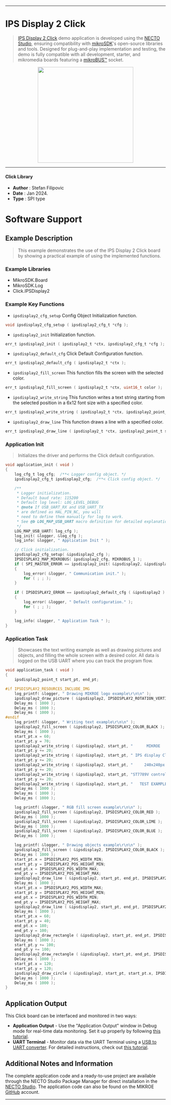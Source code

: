 
---
# IPS Display 2 Click

> [IPS Display 2 Click](https://www.mikroe.com/?pid_product=MIKROE-6078) demo application is developed using
the [NECTO Studio](https://www.mikroe.com/necto), ensuring compatibility with [mikroSDK](https://www.mikroe.com/mikrosdk)'s
open-source libraries and tools. Designed for plug-and-play implementation and testing, the demo is fully compatible with
all development, starter, and mikromedia boards featuring a [mikroBUS&trade;](https://www.mikroe.com/mikrobus) socket.

<p align="center">
  <img src="https://www.mikroe.com/?pid_product=MIKROE-6078&image=1" height=300px>
</p>

---

#### Click Library

- **Author**        : Stefan Filipovic
- **Date**          : Jan 2024.
- **Type**          : SPI type

# Software Support

## Example Description

> This example demonstrates the use of the IPS Display 2 Click board by showing a practical example of using the implemented functions.

### Example Libraries

- MikroSDK.Board
- MikroSDK.Log
- Click.IPSDisplay2

### Example Key Functions

- `ipsdisplay2_cfg_setup` Config Object Initialization function.
```c
void ipsdisplay2_cfg_setup ( ipsdisplay2_cfg_t *cfg );
```

- `ipsdisplay2_init` Initialization function.
```c
err_t ipsdisplay2_init ( ipsdisplay2_t *ctx, ipsdisplay2_cfg_t *cfg );
```

- `ipsdisplay2_default_cfg` Click Default Configuration function.
```c
err_t ipsdisplay2_default_cfg ( ipsdisplay2_t *ctx );
```

- `ipsdisplay2_fill_screen` This function fills the screen with the selected color.
```c
err_t ipsdisplay2_fill_screen ( ipsdisplay2_t *ctx, uint16_t color );
```

- `ipsdisplay2_write_string` This function writes a text string starting from the selected position in a 6x12 font size with a specified color.
```c
err_t ipsdisplay2_write_string ( ipsdisplay2_t *ctx, ipsdisplay2_point_t start_pt, uint8_t *data_in, uint16_t color );
```

- `ipsdisplay2_draw_line` This function draws a line with a specified color.
```c
err_t ipsdisplay2_draw_line ( ipsdisplay2_t *ctx, ipsdisplay2_point_t start_pt, ipsdisplay2_point_t end_pt, uint16_t color );
```

### Application Init

> Initializes the driver and performs the Click default configuration.

```c
void application_init ( void )
{
    log_cfg_t log_cfg;  /**< Logger config object. */
    ipsdisplay2_cfg_t ipsdisplay2_cfg;  /**< Click config object. */

    /** 
     * Logger initialization.
     * Default baud rate: 115200
     * Default log level: LOG_LEVEL_DEBUG
     * @note If USB_UART_RX and USB_UART_TX 
     * are defined as HAL_PIN_NC, you will 
     * need to define them manually for log to work. 
     * See @b LOG_MAP_USB_UART macro definition for detailed explanation.
     */
    LOG_MAP_USB_UART( log_cfg );
    log_init( &logger, &log_cfg );
    log_info( &logger, " Application Init " );

    // Click initialization.
    ipsdisplay2_cfg_setup( &ipsdisplay2_cfg );
    IPSDISPLAY2_MAP_MIKROBUS( ipsdisplay2_cfg, MIKROBUS_1 );
    if ( SPI_MASTER_ERROR == ipsdisplay2_init( &ipsdisplay2, &ipsdisplay2_cfg ) )
    {
        log_error( &logger, " Communication init." );
        for ( ; ; );
    }
    
    if ( IPSDISPLAY2_ERROR == ipsdisplay2_default_cfg ( &ipsdisplay2 ) )
    {
        log_error( &logger, " Default configuration." );
        for ( ; ; );
    }
    
    log_info( &logger, " Application Task " );
}
```

### Application Task

> Showcases the text writing example as well as drawing pictures and objects, and filling the whole screen with a desired color.
All data is logged on the USB UART where you can track the program flow.

```c
void application_task ( void )
{
    ipsdisplay2_point_t start_pt, end_pt;

#if IPSDISPLAY2_RESOURCES_INCLUDE_IMG
    log_printf( &logger, " Drawing MIKROE logo example\r\n\n" );
    ipsdisplay2_draw_picture ( &ipsdisplay2, IPSDISPLAY2_ROTATION_VERTICAL_0, ipsdisplay2_img_mikroe );
    Delay_ms ( 1000 );
    Delay_ms ( 1000 );
    Delay_ms ( 1000 );
#endif
    log_printf( &logger, " Writing text example\r\n\n" );
    ipsdisplay2_fill_screen ( &ipsdisplay2, IPSDISPLAY2_COLOR_BLACK );
    Delay_ms ( 1000 );
    start_pt.x = 60;
    start_pt.y = 70;
    ipsdisplay2_write_string ( &ipsdisplay2, start_pt, "      MIKROE      ", IPSDISPLAY2_COLOR_RED );
    start_pt.y += 20;
    ipsdisplay2_write_string ( &ipsdisplay2, start_pt, " IPS display Click", IPSDISPLAY2_COLOR_RED );
    start_pt.y += 20;
    ipsdisplay2_write_string ( &ipsdisplay2, start_pt, "     240x240px    ", IPSDISPLAY2_COLOR_RED );
    start_pt.y += 20;
    ipsdisplay2_write_string ( &ipsdisplay2, start_pt, "ST7789V controller", IPSDISPLAY2_COLOR_RED );
    start_pt.y += 20;
    ipsdisplay2_write_string ( &ipsdisplay2, start_pt, "   TEST EXAMPLE   ", IPSDISPLAY2_COLOR_RED );
    Delay_ms ( 1000 );
    Delay_ms ( 1000 );
    Delay_ms ( 1000 );

    log_printf( &logger, " RGB fill screen example\r\n\n" );
    ipsdisplay2_fill_screen ( &ipsdisplay2, IPSDISPLAY2_COLOR_RED );
    Delay_ms ( 1000 );
    ipsdisplay2_fill_screen ( &ipsdisplay2, IPSDISPLAY2_COLOR_LIME );
    Delay_ms ( 1000 );
    ipsdisplay2_fill_screen ( &ipsdisplay2, IPSDISPLAY2_COLOR_BLUE );
    Delay_ms ( 1000 );

    log_printf( &logger, " Drawing objects example\r\n\n" );
    ipsdisplay2_fill_screen ( &ipsdisplay2, IPSDISPLAY2_COLOR_BLACK );
    Delay_ms ( 1000 );
    start_pt.x = IPSDISPLAY2_POS_WIDTH_MIN;
    start_pt.y = IPSDISPLAY2_POS_HEIGHT_MIN;
    end_pt.x = IPSDISPLAY2_POS_WIDTH_MAX;
    end_pt.y = IPSDISPLAY2_POS_HEIGHT_MAX;
    ipsdisplay2_draw_line ( &ipsdisplay2, start_pt, end_pt, IPSDISPLAY2_COLOR_BLUE );
    Delay_ms ( 1000 );
    start_pt.x = IPSDISPLAY2_POS_WIDTH_MAX;
    start_pt.y = IPSDISPLAY2_POS_HEIGHT_MIN;
    end_pt.x = IPSDISPLAY2_POS_WIDTH_MIN;
    end_pt.y = IPSDISPLAY2_POS_HEIGHT_MAX;
    ipsdisplay2_draw_line ( &ipsdisplay2, start_pt, end_pt, IPSDISPLAY2_COLOR_BLUE );
    Delay_ms ( 1000 );
    start_pt.x = 60;
    start_pt.y = 40;
    end_pt.x = 180;
    end_pt.y = 100;
    ipsdisplay2_draw_rectangle ( &ipsdisplay2, start_pt, end_pt, IPSDISPLAY2_COLOR_CYAN );
    Delay_ms ( 1000 );
    start_pt.y += 100;
    end_pt.y += 100;
    ipsdisplay2_draw_rectangle ( &ipsdisplay2, start_pt, end_pt, IPSDISPLAY2_COLOR_CYAN );
    Delay_ms ( 1000 );
    start_pt.x = 120;
    start_pt.y = 120;
    ipsdisplay2_draw_circle ( &ipsdisplay2, start_pt, start_pt.x, IPSDISPLAY2_COLOR_MAGENTA );
    Delay_ms ( 1000 );
    Delay_ms ( 1000 );
}
```

## Application Output

This Click board can be interfaced and monitored in two ways:
- **Application Output** - Use the "Application Output" window in Debug mode for real-time data monitoring.
Set it up properly by following [this tutorial](https://www.youtube.com/watch?v=ta5yyk1Woy4).
- **UART Terminal** - Monitor data via the UART Terminal using
a [USB to UART converter](https://www.mikroe.com/click/interface/usb?interface*=uart,uart). For detailed instructions,
check out [this tutorial](https://help.mikroe.com/necto/v2/Getting%20Started/Tools/UARTTerminalTool).

## Additional Notes and Information

The complete application code and a ready-to-use project are available through the NECTO Studio Package Manager for 
direct installation in the [NECTO Studio](https://www.mikroe.com/necto). The application code can also be found on
the MIKROE [GitHub](https://github.com/MikroElektronika/mikrosdk_click_v2) account.

---
